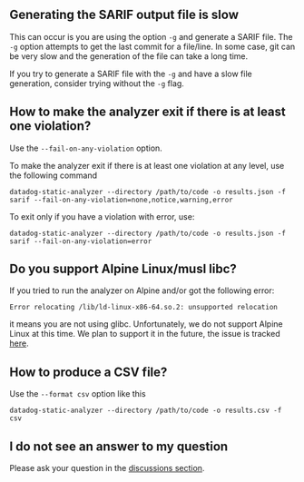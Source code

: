 ## Generating the SARIF output file is slow
 
This can occur is you are using the option `-g` and generate a SARIF file. The `-g` option
attempts to get the last commit for a file/line. In some case, git can be very slow and the
generation of the file can take a long time.

If you try to generate a SARIF file with the `-g` and have a slow file generation, consider
trying without the `-g` flag.

## How to make the analyzer exit if there is at least one violation?

Use the `--fail-on-any-violation` option.

To make the analyzer exit if there is at least one violation at any level, use the following command

```shell
datadog-static-analyzer --directory /path/to/code -o results.json -f sarif --fail-on-any-violation=none,notice,warning,error
```

To exit only if you have a violation with error, use:

```shell
datadog-static-analyzer --directory /path/to/code -o results.json -f sarif --fail-on-any-violation=error
```

## Do you support Alpine Linux/musl libc?

If you tried to run the analyzer on Alpine and/or got the following error:

```
Error relocating /lib/ld-linux-x86-64.so.2: unsupported relocation
```

it means you are not using glibc. Unfortunately, we do not support Alpine Linux
at this time. We plan to support it in the future, the issue is tracked [here](https://github.com/DataDog/datadog-static-analyzer/issues/245).


## How to produce a CSV file?

Use the `--format csv` option like this

```shell
datadog-static-analyzer --directory /path/to/code -o results.csv -f csv
```

## I do not see an answer to my question

Please ask your question in the [discussions section](https://github.com/DataDog/datadog-static-analyzer/discussions).
